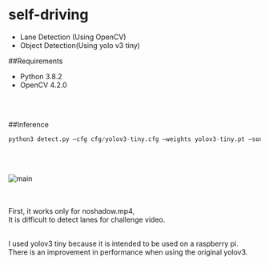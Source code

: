 # self-driving



- Lane Detection (Using OpenCV)
- Object Detection(Using yolo v3 tiny)

##Requirements
- Python 3.8.2
- OpenCV 4.2.0

<br>
<br>

##Inference
```python
python3 detect.py —cfg cfg/yolov3-tiny.cfg —weights yolov3-tiny.pt —source noshadow.mp4 
```
<br>
<br>


![main](https://user-images.githubusercontent.com/46425982/93428651-ce026f80-f8fa-11ea-8b4f-282732c06510.gif)

<br>
<br>
First, it works only for noshadow.mp4,<br>
It is difficult to detect lanes for challenge video.
<br>
<br>

I used yolov3 tiny because it is intended to be used on a raspberry pi.<br>
 There is an improvement in performance when using the original yolov3.